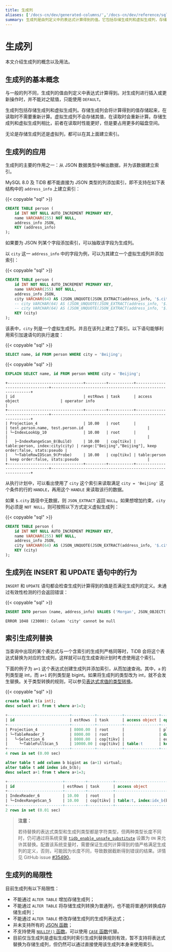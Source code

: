 ```yaml
---
title: 生成列
aliases: ['/docs-cn/dev/generated-columns/','/docs-cn/dev/reference/sql/generated-columns/']
summary: 生成列是由列定义中的表达式计算得到的值。它包括存储生成列和虚拟生成列，存储生成列会将计算得到的值存储起来，而虚拟生成列不会存储其值。生成列可以用于从 JSON 数据类型中解出数据，并为该数据建立索引。在 INSERT 和 UPDATE 语句中，会检查生成列计算得到的值是否满足生成列的定义。生成列的局限性包括不能增加存储生成列，不能转换存储生成列为普通列，不能修改存储生成列的生成列表达式，以及不支持所有的 JSON 函数。
---
```


# 生成列

本文介绍生成列的概念以及用法。

## 生成列的基本概念

与一般的列不同，生成列的值由列定义中表达式计算得到。对生成列进行插入或更新操作时，并不能对之赋值，只能使用 `DEFAULT`。

生成列包括存储生成列和虚拟生成列。存储生成列会将计算得到的值存储起来，在读取时不需要重新计算。虚拟生成列不会存储其值，在读取时会重新计算。存储生成列和虚拟生成列相比，前者在读取时性能更好，但是要占用更多的磁盘空间。

无论是存储生成列还是虚拟列，都可以在其上面建立索引。

## 生成列的应用

生成列的主要的作用之一：从 JSON 数据类型中解出数据，并为该数据建立索引。

MySQL 8.0 及 TiDB 都不能直接为 JSON 类型的列添加索引，即不支持在如下表结构中的 `address_info` 上建立索引：

{{< copyable "sql" >}}

```sql
CREATE TABLE person (
    id INT NOT NULL AUTO_INCREMENT PRIMARY KEY,
    name VARCHAR(255) NOT NULL,
    address_info JSON,
    KEY (address_info)
);
```

如果要为 JSON 列某个字段添加索引，可以抽取该字段为生成列。

以 `city` 这一 `address_info` 中的字段为例，可以为其建立一个虚拟生成列并添加索引：

{{< copyable "sql" >}}

```sql
CREATE TABLE person (
    id INT NOT NULL AUTO_INCREMENT PRIMARY KEY,
    name VARCHAR(255) NOT NULL,
    address_info JSON,
    city VARCHAR(64) AS (JSON_UNQUOTE(JSON_EXTRACT(address_info, '$.city'))), -- 虚拟生成列
    -- city VARCHAR(64) AS (JSON_UNQUOTE(JSON_EXTRACT(address_info, '$.city'))) VIRTUAL, -- 虚拟生成列
    -- city VARCHAR(64) AS (JSON_UNQUOTE(JSON_EXTRACT(address_info, '$.city'))) STORED, -- 存储生成列
    KEY (city)
);
```

该表中，`city` 列是一个虚拟生成列。并且在该列上建立了索引。以下语句能够利用索引加速语句的执行速度：

{{< copyable "sql" >}}

```sql
SELECT name, id FROM person WHERE city = 'Beijing';
```

{{< copyable "sql" >}}

```sql
EXPLAIN SELECT name, id FROM person WHERE city = 'Beijing';
```

```
+---------------------------------+---------+-----------+--------------------------------+-------------------------------------------------------------+
| id                              | estRows | task      | access object                  | operator info                                               |
+---------------------------------+---------+-----------+--------------------------------+-------------------------------------------------------------+
| Projection_4                    | 10.00   | root      |                                | test.person.name, test.person.id                            |
| └─IndexLookUp_10                | 10.00   | root      |                                |                                                             |
|   ├─IndexRangeScan_8(Build)     | 10.00   | cop[tikv] | table:person, index:city(city) | range:["Beijing","Beijing"], keep order:false, stats:pseudo |
|   └─TableRowIDScan_9(Probe)     | 10.00   | cop[tikv] | table:person                   | keep order:false, stats:pseudo                              |
+---------------------------------+---------+-----------+--------------------------------+-------------------------------------------------------------+
```

从执行计划中，可以看出使用了 `city` 这个索引来读取满足 `city = 'Beijing'` 这个条件的行的 `HANDLE`，再用这个 `HANDLE` 来读取该行的数据。

如果 `$.city` 路径中无数据，则 `JSON_EXTRACT` 返回 `NULL`。如果想增加约束，`city` 列必须是 `NOT NULL`，则可按照以下方式定义虚拟生成列：

{{< copyable "sql" >}}

```sql
CREATE TABLE person (
    id INT NOT NULL AUTO_INCREMENT PRIMARY KEY,
    name VARCHAR(255) NOT NULL,
    address_info JSON,
    city VARCHAR(64) AS (JSON_UNQUOTE(JSON_EXTRACT(address_info, '$.city'))) NOT NULL,
    KEY (city)
);
```

## 生成列在 INSERT 和 UPDATE 语句中的行为

`INSERT` 和 `UPDATE` 语句都会检查生成列计算得到的值是否满足生成列的定义。未通过有效性检测的行会返回错误：

{{< copyable "sql" >}}

```sql
INSERT INTO person (name, address_info) VALUES ('Morgan', JSON_OBJECT('Country', 'Canada'));
```

```
ERROR 1048 (23000): Column 'city' cannot be null
```

## 索引生成列替换

当查询中出现的某个表达式与一个含索引的生成列严格同等时，TiDB 会将这个表达式替换为对应的生成列，这样就可以在生成查询计划时考虑使用这个索引。

下面的例子为 `a+1` 这个表达式创建生成列并添加索引，从而加速查询。其中，`a` 的列类型是 int，而 `a+1` 的列类型是 bigint。如果将生成列的类型改为 int，就不会发生替换。关于类型转换的规则，可以参见[表达式求值的类型转换](/functions-and-operators/type-conversion-in-expression-evaluation.md)。

{{< copyable "sql" >}}

```sql
create table t(a int);
desc select a+1 from t where a+1=3;
```

```sql
+---------------------------+----------+-----------+---------------+--------------------------------+
| id                        | estRows  | task      | access object | operator info                  |
+---------------------------+----------+-----------+---------------+--------------------------------+
| Projection_4              | 8000.00  | root      |               | plus(test.t.a, 1)->Column#3    |
| └─TableReader_7           | 8000.00  | root      |               | data:Selection_6               |
|   └─Selection_6           | 8000.00  | cop[tikv] |               | eq(plus(test.t.a, 1), 3)       |
|     └─TableFullScan_5     | 10000.00 | cop[tikv] | table:t       | keep order:false, stats:pseudo |
+---------------------------+----------+-----------+---------------+--------------------------------+
4 rows in set (0.00 sec)
```

```sql
alter table t add column b bigint as (a+1) virtual;
alter table t add index idx_b(b);
desc select a+1 from t where a+1=3;
```

```sql
+------------------------+---------+-----------+-------------------------+---------------------------------------------+
| id                     | estRows | task      | access object           | operator info                               |
+------------------------+---------+-----------+-------------------------+---------------------------------------------+
| IndexReader_6          | 10.00   | root      |                         | index:IndexRangeScan_5                      |
| └─IndexRangeScan_5     | 10.00   | cop[tikv] | table:t, index:idx_b(b) | range:[3,3], keep order:false, stats:pseudo |
+------------------------+---------+-----------+-------------------------+---------------------------------------------+
2 rows in set (0.01 sec)
```

> **注意：**
>
> 若待替换的表达式类型和生成列类型都是字符类型，但两种类型长度不同时，仍可通过将系统变量 [`tidb_enable_unsafe_substitute`](/system-variables.md#tidb_enable_unsafe_substitute-从-v630-版本开始引入) 设置为 `ON` 来允许其替换。配置该系统变量时，需要保证生成列计算得到的值严格满足生成列的定义，否则，可能因为长度不同，导致数据截断得到错误的结果。详情见 GitHub issue [#35490](https://github.com/pingcap/tidb/issues/35490#issuecomment-1211658886)。

## 生成列的局限性

目前生成列有以下局限性：

- 不能通过 `ALTER TABLE` 增加存储生成列；
- 不能通过 `ALTER TABLE` 将存储生成列转换为普通列，也不能将普通列转换成存储生成列；
- 不能通过 `ALTER TABLE` 修改存储生成列的生成列表达式；
- 并未支持所有的 [JSON 函数](/functions-and-operators/json-functions.md)；
- 不支持使用 [`NULLIF()` 函数](/control-flow-functions.md#nullif)。可以使用 [`CASE` 函数](/control-flow-functions.md#case)代替。
- 目前仅当生成列是虚拟生成列时索引生成列替换规则有效，暂不支持将表达式替换为存储生成列，但仍然可以通过直接使用该生成列本身来使用索引。
